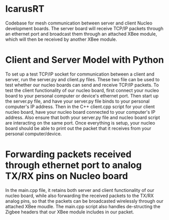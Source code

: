 # IcarusRT
Codebase for mesh communication between server and client Nucleo development boards. The server board will receive TCP/IP packets through an ethernet port and broadcast them through an attached XBee module, which will then be received by another XBee module.

# Client and Server Model with Python
To set up a test TCP/IP socket for communication between a client and server, run the server.py and client.py files. These two file can be used to test whether our nucleo boards can send and receive TCP/IP packets. To test the client functionality of our nucleo board, first connect your nucleo board to your personal computer or device's ethernet port. Then start up the server.py file, and have your server.py file binds to your personal computer's IP address. Then in the C++ client.cpp script for your client nucleo board, have your nucleo board connected to your computer's IP address. Also ensure that both your server.py file and nucleo board script are interacting on the same port. Once everything is setup, your nucleo board should be able to print out the packet that it receives from your personal computer/device. 

# Forwarding packets received through ethernet port to analog TX/RX pins on Nucleo board
In the main.cpp file, it retains both server and client functionality of our nucleo board, while also forwarding the received packets to the TX/RX analog pins, so that the packets can be broadcasted wirelessly through our attached XBee moudle. The main.cpp script also handles de-structing the Zigbee headers that our XBee module includes in our packet.
